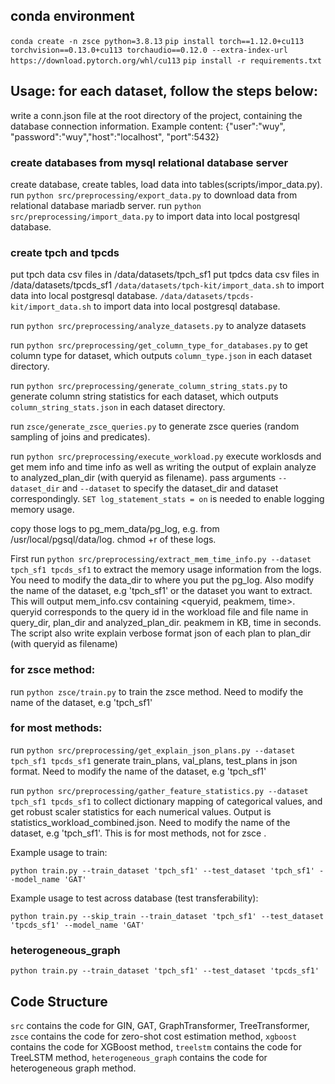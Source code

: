 ## conda environment
`conda create -n zsce python=3.8.13`
`pip install torch==1.12.0+cu113 torchvision==0.13.0+cu113 torchaudio==0.12.0 --extra-index-url https://download.pytorch.org/whl/cu113`
`pip install -r requirements.txt`

## Usage: for each dataset, follow the steps below:

write a conn.json file at the root directory of the project, containing the database connection information. 
Example content: {"user":"wuy", "password":"wuy","host":"localhost", "port":5432}


### create databases from mysql relational database server
create database, create tables, load data into tables(scripts/impor_data.py).
run `python src/preprocessing/export_data.py` to download data from relational database mariadb server.
run `python src/preprocessing/import_data.py` to import data into local postgresql database.

### create tpch and tpcds
put tpch data csv files in /data/datasets/tpch_sf1
put tpdcs data csv files in /data/datasets/tpcds_sf1
`/data/datasets/tpch-kit/import_data.sh` to import data into local postgresql database.
`/data/datasets/tpcds-kit/import_data.sh` to import data into local postgresql database.

run `python src/preprocessing/analyze_datasets.py` to analyze datasets

run `python src/preprocessing/get_column_type_for_databases.py` to get column type for dataset, which outputs `column_type.json` in each dataset directory.

run `python src/preprocessing/generate_column_string_stats.py` to generate column string statistics for each dataset, which outputs `column_string_stats.json` in each dataset directory.

run `zsce/generate_zsce_queries.py` to generate zsce queries (random sampling of joins and predicates). 


run `python src/preprocessing/execute_workload.py` execute worklosds and get mem info and time info as well as writing the output of explain analyze to analyzed_plan_dir (with queryid as filename). pass arguments `--dataset_dir` and `--dataset` to specify the dataset_dir and dataset correspondingly.
`SET log_statement_stats = on` is needed to enable logging memory usage.

copy those logs to pg_mem_data/pg_log, e.g. from /usr/local/pgsql/data/log.
chmod +r of these logs.


First run `python src/preprocessing/extract_mem_time_info.py --dataset tpch_sf1 tpcds_sf1` to extract the memory usage information from the logs. 
You need to modify the data_dir to where you put the pg_log. Also modify the name of the dataset, e.g 'tpch_sf1' or the dataset you want to extract.
This will output mem_info.csv containing <queryid, peakmem, time>. queryid corresponds to the query id in the workload file and file name in query_dir, plan_dir and analyzed_plan_dir.
peakmem in KB, time in seconds.
The script also write explain verbose format json of each plan to plan_dir (with queryid as filename)


### for zsce method:
<!-- run `python zsce/get_raw_plans.py --dataset tpch_sf1 tpcds_sf1` that gets raw_plans.json for zsce method. Need to modify the name of the dataset, e.g 'tpch_sf1'.   Note that this will take a long time.

run `python zsce/parse_plans.py --dataset tpch_sf1 tpcds_sf1` to parse 'raw_plans.json' into 'parsed_plans.json'. Need to modify the name of the dataset, e.g 'tpch_sf1'

run `python zsce/split_parsed_plans.py --dataset tpch_sf1 tpcds_sf1` to split 'parsed_plans.json' into train, val, test splits. Need to modify the name of the dataset, e.g 'tpch_sf1' 


run `python zsce/gather_feature_statistics.py --dataset tpch_sf1 tpcds_sf1` for zsce method to collect dictionary mapping of categorical values, and get robust scaler statistics for each numerical values. Output is statistics_workload_combined.json. Need to modify the name of the dataset, e.g 'tpch_sf1' -->

run `python zsce/train.py` to train the zsce method. Need to modify the name of the dataset, e.g 'tpch_sf1'

### for most methods:
<!-- run `python src/preprocessing/get_database_stats.py --dataset tpch_sf1 tpcds_sf1` to get database statistics (column_stats, and table_stats). Output is 'database_stats.json'. Need to modify the name of the dataset, e.g 'tpch_sf1' -->

run `python src/preprocessing/get_explain_json_plans.py --dataset tpch_sf1 tpcds_sf1` generate train_plans, val_plans, test_plans in json format. Need to modify the name of the dataset, e.g 'tpch_sf1'

<!-- run `python src/preprocessing/transform_to_zsce_format.py` to transform train, val, test plans into zsce format. output is in 'zsce' subdirectory. -->

run `python src/preprocessing/gather_feature_statistics.py --dataset tpch_sf1 tpcds_sf1` to collect dictionary mapping of categorical values, and get robust scaler statistics for each numerical values. Output is statistics_workload_combined.json. Need to modify the name of the dataset, e.g 'tpch_sf1'. This is for most methods, not for zsce .

Example usage to train:
```
python train.py --train_dataset 'tpch_sf1' --test_dataset 'tpch_sf1' --model_name 'GAT'
```

Example usage to test across database (test transferability):
```
python train.py --skip_train --train_dataset 'tpch_sf1' --test_dataset 'tpcds_sf1' --model_name 'GAT'
```

### heterogeneous_graph
<!-- When you update plan_to_graph code, do not forget to `rm -rf data`, because the graph datset is cached in `data` directory. -->
`python train.py --train_dataset 'tpch_sf1' --test_dataset 'tpcds_sf1'`


## Code Structure

`src` contains the code for GIN, GAT, GraphTransformer, TreeTransformer, `zsce` contains the code for zero-shot cost estimation method, `xgboost` contains the code for XGBoost method, `treelstm` contains the code for TreeLSTM method, `heterogeneous_graph` contains the code for heterogeneous graph method.